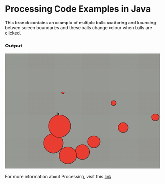 # Processing Code Examples in Java #

This branch contains an example of multiple balls scattering and bouncing betwen screen boundaries and these balls change colour when balls are clicked.

### Output ###
![Multiple Balls jumping diagonally](https://github.com/nikhiljainlive/ProcessingLanguageExamples-Java/blob/MultipleBalls/Gif/MultipleBallsGif.gif)

For more information about Processing, visit this [link](https://processing.org/)
